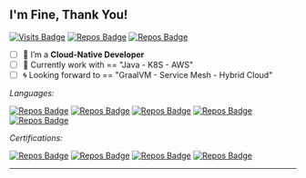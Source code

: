 ## I'm Fine, Thank You!

[![Visits Badge](https://badges.pufler.dev/visits/Anddd7/Anddd7?labelColor=white&color=blue)](https://github.com/Anddd7)
[![Repos Badge](https://badges.pufler.dev/repos/Anddd7?labelColor=white&color=blue)](https://github.com/Anddd7)
[![Repos Badge](https://img.shields.io/badge/Cloud--Native-DevOps,_CD,_Microservices,_Container-blue?labelColor=white)](https://github.com/Anddd7)

- [ ] 🍖 I’m a **Cloud-Native Developer**
- [ ] 🍩 Currently work with == "Java - K8S - AWS"
- [ ] 🌀 Looking forward to == "GraalVM - Service Mesh - Hybrid Cloud"

*Languages:*

[![Repos Badge](https://img.shields.io/badge/Kotlin-JVM-blue?logo=kotlin&labelColor=white)](https://github.com/Anddd7)
[![Repos Badge](https://img.shields.io/badge/Java-Spring-blue?logo=java&labelColor=gray)](https://github.com/Anddd7)
[![Repos Badge](https://img.shields.io/badge/Golang-Basic-blue?logo=go&labelColor=white)](https://github.com/Anddd7)
[![Repos Badge](https://img.shields.io/badge/Typescript-React-blue?logo=typescript&labelColor=gray)](https://github.com/Anddd7)
[![Repos Badge](https://img.shields.io/badge/Clojure-Basic-blue?logo=clojure&labelColor=white)](https://github.com/Anddd7)

*Certifications:*

[![Repos Badge](https://img.shields.io/badge/Alicloud-ACP-blue?logo=alibabacloud&labelColor=white)](https://github.com/Anddd7)
[![Repos Badge](https://img.shields.io/badge/AWS-SAP-blue?logo=amazonaws&labelColor=gray)](https://github.com/Anddd7)
[![Repos Badge](https://img.shields.io/badge/K8S-CKAD-blue?logo=kubernetes&labelColor=white)](https://github.com/Anddd7)
[![Repos Badge](https://img.shields.io/badge/Tencent-TCA-blue?logo=tencentqq&labelColor=gray)](https://github.com/Anddd7)

----
